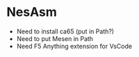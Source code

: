 # NesAsm

- Need to install ca65 (put in Path?)
- Need to put Mesen in Path
- Need F5 Anything extension for VsCode